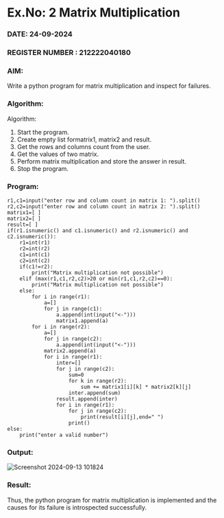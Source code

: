 # Ex.No: 2   Matrix Multiplication 

### DATE:  24-09-2024                                                                          
### REGISTER NUMBER : 212222040180

### AIM: 
Write a python program for matrix multiplication and inspect for failures.
 
### Algorithm:

Algorithm:
1. Start the program.
2. Create empty list formatrix1, matrix2 and result.
3. Get the rows and columns count from the user.
4. Get the values of two matrix.
5. Perform matrix multiplication and store the answer in result.
6. Stop the program.
### Program:
```
r1,c1=input("enter row and column count in matrix 1: ").split() 
r2,c2=input("enter row and column count in matrix 2: ").split() 
matrix1=[ ] 
matrix2=[ ] 
result=[ ] 
if(r1.isnumeric() and c1.isnumeric() and r2.isnumeric() and c2.isnumeric()): 
	r1=int(r1) 
	r2=int(r2) 
	c1=int(c1) 
	c2=int(c2) 
	if(c1!=r2): 
		print("Matrix multiplication not possible") 
	elif (max(r1,c1,r2,c2)>20 or min(r1,c1,r2,c2)==0): 
		print("Matrix multiplication not possible") 
	else: 
		for i in range(r1): 
			a=[] 
			for j in range(c1): 
				a.append(int(input("<-"))) 
				matrix1.append(a) 
		for i in range(r2): 
			a=[] 
			for j in range(c2): 
				a.append(int(input("<-"))) 
			matrix2.append(a) 
			for i in range(r1): 
				inter=[] 
				for j in range(c2): 
					sum=0 
					for k in range(r2): 
						sum += matrix1[i][k] * matrix2[k][j] 
					inter.append(sum) 
				result.append(inter) 
				for i in range(r1): 
					for j in range(c2): 
						print(result[i][j],end=" ") 
					print() 
else: 
	print("enter a valid number")
```

### Output:


![Screenshot 2024-09-13 101824](https://github.com/user-attachments/assets/5993ae03-e962-4eb1-9d27-876937db8a3d)




### Result:
Thus, the python program for matrix multiplication is implemented and the causes for its failure is introspected successfully.

